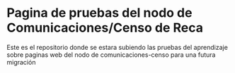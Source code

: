 # Pagina de pruebas del nodo de Comunicaciones/Censo de Reca
Este es el repositorio donde se estara subiendo las pruebas del aprendizaje sobre paginas web del nodo de comunicaciones-censo para una futura migración

